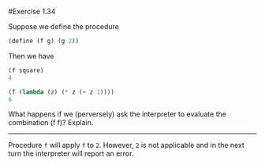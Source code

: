 #Exercise 1.34

Suppose we define the procedure

```Scheme
(define (f g) (g 2))
```

Then we have

```Scheme
(f square)
4

(f (lambda (z) (* z (+ z 1))))
6
```

What happens if we (perversely) ask the interpreter to evaluate the combination (f f)? Explain.

---

Procedure ``f`` will apply ``f`` to ``2``. However, ``2`` is not applicable and in the next turn the interpreter will report an error.
